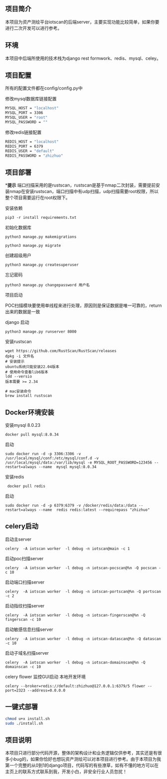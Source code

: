 ## 项目简介

本项目为资产测绘平台iotscan的后端server，主要实现功能比较简单，如果你要进行二次开发可以进行参考。

## 环境

本项目中后端所使用的技术栈为django rest formwork、redis、mysql、celey。

## 项目配置

所有的配置文件都在config/config.py中

修改mysql数据库链接配置

```bash
MYSQL_HOST = "localhost"
MYSQL_PORT = 3306
MYSQL_USER = "root"
MYSQL_PASSWORD = ""
```

修改redis链接配置

```bash
REDIS_HOST = "localhost"
REDIS_PORT = 6379
REDIS_USER = "default"
REDIS_PASSWORD = "zhizhuo"
```

## 项目部署

***提示**
端口扫描采用的是rustscan，rustscan是基于nmap二次封装，需要提前安装nmap在安装rustscan，端口扫描中有udp扫描，udp扫描需要root权限，所以整个项目需要运行在root权限下。

安装依赖

```shell
pip3 -r install requirements.txt
```

初始化数据库

```shell
python3 manage.py makemigrations

python3 manage.py migrate
```

创建超级用户

```shell
python3 manage.py createsuperuser
```

忘记密码

```shell
python3 manage.py changepassword 用户名
```

项目启动

POC扫描模块要使用单线程来进行处理，原因则是保证数据是唯一可靠的，return出来的数据是一致

django 启动

```shell
python3 manage.py runserver 8000
```

安装rustscan

```shell
wget https://github.com/RustScan/RustScan/releases
dpkg -i 文件名
# 安装提示
ubuntu系统只能安装22.04版本
# 使用命令查看lib6版本
ldd --versio
版本需要 >= 2.34

# mac安装命令
brew install rustscan
```

## Docker环境安装

安装mysql 8.0.23

```shell
docker pull mysql:8.0.34
```

启动

```shell
sudo docker run -d -p 3306:3306 -v /usr/local/mysql/conf:/etc/mysql/conf.d -v /usr/local/mysql/data:/var/lib/mysql -e MYSQL_ROOT_PASSWORD=123456 --restart=always --name  mysql mysql:8.0.34
```

安装redis

```shell
 docker pull redis
```

启动

```shell
sudo docker run -d -p 6379:6379 -v /docker/redis/data:/data --restart=always --name  redis redis:latest --requirepass "zhizhuo"
```

## celery启动

启动主server

```shell
celery  -A iotscan worker  -l debug -n iotscan@main -c 1
```

启动poc扫描server

```shell
celery  -A iotscan worker  -l debug -n iotscan-pocscan@%n -Q pocscan -c 10
```

启动端口扫描server

```shell
celery  -A iotscan worker  -l debug -n iotscan-portscan@%n -Q portscan -c 2
```

启动指纹扫描server

```shell
celery  -A iotscan worker  -l debug -n iotscan-fingerscan@%n -Q fingerscan -c 10
```

启动敏感信息扫描server

```shell
celery  -A iotscan worker  -l debug -n iotscan-datascan@%n -Q datascan -c 10
```

启动子域名扫描server

```shell
celery  -A iotscan worker  -l debug -n iotscan-domainscan@%n -Q domainscan -c 10
```

celery flower 监控GUI启动
本地开发环境

```shell
celery --broker=redis://default:zhizhuo@127.0.0.1:6379/5 flower --port=2323 --address=0.0.0.0
```

## 一键式部署

``` bash
chmod u+x install.sh
sudo ./install.sh
```

## 项目说明

本项目只进行部分代码开源，整体的架构设计和业务逻辑仅供参考，其实还是有很多小bug的，如果你恰好也想玩资产测绘可以对本项目进行参考。由于本项目为我第一个完整的从0到1的django项目，代码写的有些潦草，如有不懂的地方可以在主页上的联系方式联系到我，开发小白，非安全行业人员忽扰！

